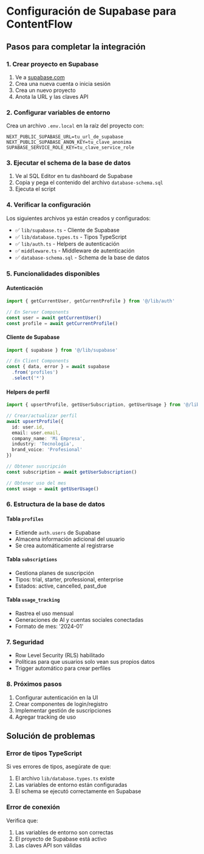 # Configuración de Supabase para ContentFlow

## Pasos para completar la integración

### 1. Crear proyecto en Supabase
1. Ve a [supabase.com](https://supabase.com)
2. Crea una nueva cuenta o inicia sesión
3. Crea un nuevo proyecto
4. Anota la URL y las claves API

### 2. Configurar variables de entorno
Crea un archivo `.env.local` en la raíz del proyecto con:

```env
NEXT_PUBLIC_SUPABASE_URL=tu_url_de_supabase
NEXT_PUBLIC_SUPABASE_ANON_KEY=tu_clave_anonima
SUPABASE_SERVICE_ROLE_KEY=tu_clave_service_role
```

### 3. Ejecutar el schema de la base de datos
1. Ve al SQL Editor en tu dashboard de Supabase
2. Copia y pega el contenido del archivo `database-schema.sql`
3. Ejecuta el script

### 4. Verificar la configuración
Los siguientes archivos ya están creados y configurados:

- ✅ `lib/supabase.ts` - Cliente de Supabase
- ✅ `lib/database.types.ts` - Tipos TypeScript
- ✅ `lib/auth.ts` - Helpers de autenticación
- ✅ `middleware.ts` - Middleware de autenticación
- ✅ `database-schema.sql` - Schema de la base de datos

### 5. Funcionalidades disponibles

#### Autenticación
```typescript
import { getCurrentUser, getCurrentProfile } from '@/lib/auth'

// En Server Components
const user = await getCurrentUser()
const profile = await getCurrentProfile()
```

#### Cliente de Supabase
```typescript
import { supabase } from '@/lib/supabase'

// En Client Components
const { data, error } = await supabase
  .from('profiles')
  .select('*')
```

#### Helpers de perfil
```typescript
import { upsertProfile, getUserSubscription, getUserUsage } from '@/lib/auth'

// Crear/actualizar perfil
await upsertProfile({
  id: user.id,
  email: user.email,
  company_name: 'Mi Empresa',
  industry: 'Tecnología',
  brand_voice: 'Profesional'
})

// Obtener suscripción
const subscription = await getUserSubscription()

// Obtener uso del mes
const usage = await getUserUsage()
```

### 6. Estructura de la base de datos

#### Tabla `profiles`
- Extiende `auth.users` de Supabase
- Almacena información adicional del usuario
- Se crea automáticamente al registrarse

#### Tabla `subscriptions`
- Gestiona planes de suscripción
- Tipos: trial, starter, professional, enterprise
- Estados: active, cancelled, past_due

#### Tabla `usage_tracking`
- Rastrea el uso mensual
- Generaciones de AI y cuentas sociales conectadas
- Formato de mes: '2024-01'

### 7. Seguridad
- Row Level Security (RLS) habilitado
- Políticas para que usuarios solo vean sus propios datos
- Trigger automático para crear perfiles

### 8. Próximos pasos
1. Configurar autenticación en la UI
2. Crear componentes de login/registro
3. Implementar gestión de suscripciones
4. Agregar tracking de uso

## Solución de problemas

### Error de tipos TypeScript
Si ves errores de tipos, asegúrate de que:
1. El archivo `lib/database.types.ts` existe
2. Las variables de entorno están configuradas
3. El schema se ejecutó correctamente en Supabase

### Error de conexión
Verifica que:
1. Las variables de entorno son correctas
2. El proyecto de Supabase está activo
3. Las claves API son válidas 